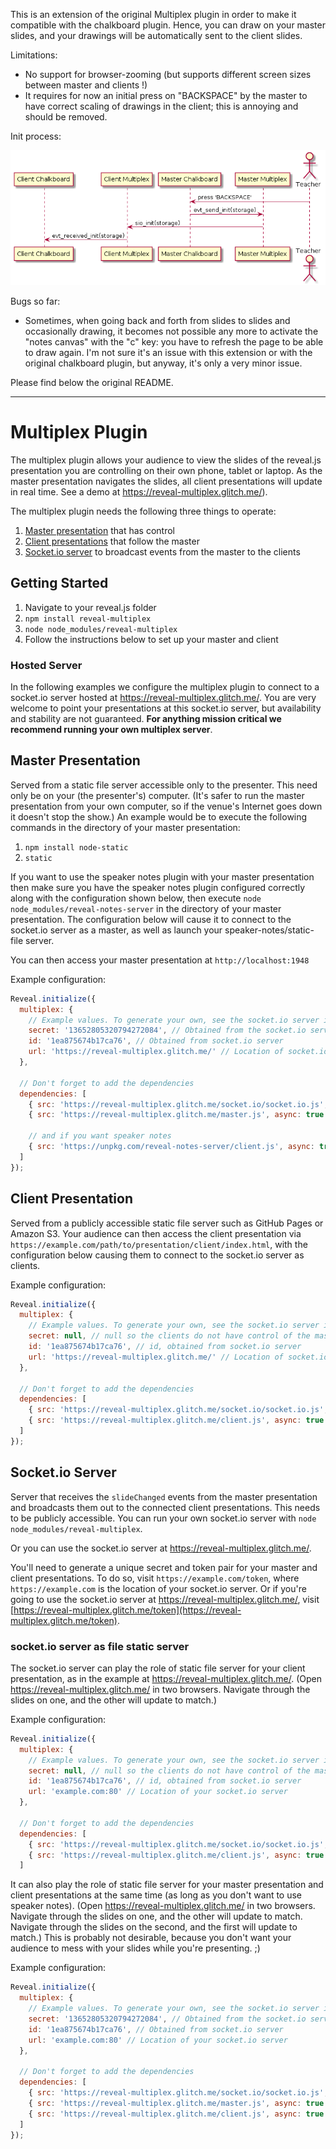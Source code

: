 
This is an extension of the original Multiplex plugin in order to make it
compatible with the chalkboard plugin.
Hence, you can draw on your master slides, and your drawings will be automatically
sent to the client slides.

Limitations:

- No support for browser-zooming (but supports different screen sizes between master and clients !)
- It requires for now an initial press on "BACKSPACE" by the master to have correct scaling of drawings in the client; this is annoying and should be removed.

Init process:

![](https://github.com/cerisara/multiplex/blob/master/mplex.png)

Bugs so far:

- Sometimes, when going back and forth from slides to slides and occasionally drawing, it becomes not possible any more to activate the "notes canvas" with the "c" key: you have to refresh the page to be able to draw again. I'm not sure it's an issue with this extension or with the original chalkboard plugin, but anyway, it's only a very minor issue.

Please find below the original README.

----------------

# Multiplex Plugin

The multiplex plugin allows your audience to view the slides of the reveal.js presentation you are controlling on their own phone, tablet or laptop. As the master presentation navigates the slides, all client presentations will update in real time. See a demo at <https://reveal-multiplex.glitch.me/>).

The multiplex plugin needs the following three things to operate:

1. [Master presentation](#master-presentation) that has control
2. [Client presentations](#client-presentation) that follow the master
3. [Socket.io server](#socketio-server) to broadcast events from the master to the clients

## Getting Started

1. Navigate to your reveal.js folder
1. `npm install reveal-multiplex`
1. `node node_modules/reveal-multiplex`
1. Follow the instructions below to set up your master and client

### Hosted Server

In the following examples we configure the multiplex plugin to connect to a socket.io server hosted at <https://reveal-multiplex.glitch.me/>. You are very welcome to point your presentations at this socket.io server, but availability and stability are not guaranteed. **For anything mission critical we recommend running your own multiplex server**.

## Master Presentation

Served from a static file server accessible only to the presenter. This need only be on your (the presenter's) computer. (It's safer to run the master presentation from your own computer, so if the venue's Internet goes down it doesn't stop the show.) An example would be to execute the following commands in the directory of your master presentation:

1. `npm install node-static`
2. `static`

If you want to use the speaker notes plugin with your master presentation then make sure you have the speaker notes plugin configured correctly along with the configuration shown below, then execute `node node_modules/reveal-notes-server` in the directory of your master presentation. The configuration below will cause it to connect to the socket.io server as a master, as well as launch your speaker-notes/static-file server.

You can then access your master presentation at `http://localhost:1948`

Example configuration:

```javascript
Reveal.initialize({
  multiplex: {
    // Example values. To generate your own, see the socket.io server instructions.
    secret: '13652805320794272084', // Obtained from the socket.io server. Gives this (the master) control of the presentation
    id: '1ea875674b17ca76', // Obtained from socket.io server
    url: 'https://reveal-multiplex.glitch.me/' // Location of socket.io server
  },

  // Don't forget to add the dependencies
  dependencies: [
    { src: 'https://reveal-multiplex.glitch.me/socket.io/socket.io.js', async: true },
    { src: 'https://reveal-multiplex.glitch.me/master.js', async: true },

    // and if you want speaker notes
    { src: 'https://unpkg.com/reveal-notes-server/client.js', async: true }
  ]
});
```

## Client Presentation

Served from a publicly accessible static file server such as GitHub Pages or Amazon S3. Your audience can then access the client presentation via `https://example.com/path/to/presentation/client/index.html`, with the configuration below causing them to connect to the socket.io server as clients.

Example configuration:

```javascript
Reveal.initialize({
  multiplex: {
    // Example values. To generate your own, see the socket.io server instructions.
    secret: null, // null so the clients do not have control of the master presentation
    id: '1ea875674b17ca76', // id, obtained from socket.io server
    url: 'https://reveal-multiplex.glitch.me/' // Location of socket.io server
  },

  // Don't forget to add the dependencies
  dependencies: [
    { src: 'https://reveal-multiplex.glitch.me/socket.io/socket.io.js', async: true },
    { src: 'https://reveal-multiplex.glitch.me/client.js', async: true }
  ]
});
```

## Socket.io Server

Server that receives the `slideChanged` events from the master presentation and broadcasts them out to the connected client presentations. This needs to be publicly accessible. You can run your own socket.io server with `node node_modules/reveal-multiplex`.

Or you can use the socket.io server at <https://reveal-multiplex.glitch.me/>.

You'll need to generate a unique secret and token pair for your master and client presentations. To do so, visit `https://example.com/token`, where `https://example.com` is the location of your socket.io server. Or if you're going to use the socket.io server at <https://reveal-multiplex.glitch.me/>, visit [https://reveal-multiplex.glitch.me/token](https://reveal-multiplex.glitch.me/token).

### socket.io server as file static server

The socket.io server can play the role of static file server for your client presentation, as in the example at <https://reveal-multiplex.glitch.me/>. (Open <https://reveal-multiplex.glitch.me/> in two browsers. Navigate through the slides on one, and the other will update to match.)

Example configuration:

```javascript
Reveal.initialize({
  multiplex: {
    // Example values. To generate your own, see the socket.io server instructions.
    secret: null, // null so the clients do not have control of the master presentation
    id: '1ea875674b17ca76', // id, obtained from socket.io server
    url: 'example.com:80' // Location of your socket.io server
  },

  // Don't forget to add the dependencies
  dependencies: [
    { src: 'https://reveal-multiplex.glitch.me/socket.io/socket.io.js', async: true },
    { src: 'https://reveal-multiplex.glitch.me/client.js', async: true }
  ]
```

It can also play the role of static file server for your master presentation and client presentations at the same time (as long as you don't want to use speaker notes). (Open <https://reveal-multiplex.glitch.me/> in two browsers. Navigate through the slides on one, and the other will update to match. Navigate through the slides on the second, and the first will update to match.) This is probably not desirable, because you don't want your audience to mess with your slides while you're presenting. ;)

Example configuration:

```javascript
Reveal.initialize({
  multiplex: {
    // Example values. To generate your own, see the socket.io server instructions.
    secret: '13652805320794272084', // Obtained from the socket.io server. Gives this (the master) control of the presentation
    id: '1ea875674b17ca76', // Obtained from socket.io server
    url: 'example.com:80' // Location of your socket.io server
  },

  // Don't forget to add the dependencies
  dependencies: [
    { src: 'https://reveal-multiplex.glitch.me/socket.io/socket.io.js', async: true },
    { src: 'https://reveal-multiplex.glitch.me/master.js', async: true },
    { src: 'https://reveal-multiplex.glitch.me/client.js', async: true }
  ]
});
```
